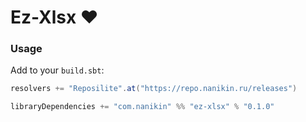 # Ez-Xlsx ❤️

### Usage

Add to your `build.sbt`:
```sbt
resolvers += "Reposilite".at("https://repo.nanikin.ru/releases")

libraryDependencies += "com.nanikin" %% "ez-xlsx" % "0.1.0"
```